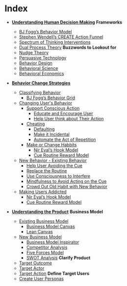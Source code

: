 # Index

- **[Understanding Human Decision Making](pending/)**
  **Frameworks**
  - [BJ Fogg’s Behavior Model](pending/pending.md)
  - [Stephen Wendell’s CREATE Action Funnel](pending/pending.md)
  - [Spectrum of Thinking Interventions](pending/pending.md)
  - [Dual Process Theory](pending/pending.md)
  **Buzzwords to Lookout for**
  - [Nudge Theory](pending/pending.md)
  - [Persuasive Technology](pending/pending.md)
  - [Behavior Design](pending/pending.md)
  - [Behavioral Science](pending/pending.md)
  - [Behavioral Economics](pending/pending.md)

- **[Behavior Change Strategies](pending/)**
  - [Classifying Behavior](pending/pending.md)
    - [BJ Fogg’s Behavior Grid](pending/pending.md)
  - [Changing User's Behavior](pending/pending.md)
    - [Support Conscious Action](pending/pending.md)
      - [Educate and Encourage User](pending/pending.md)
      - [Help User think about Their Action](pending/pending.md)
    - [Cheating](pending/pending.md)
      - [Defaulting](pending/pending.md)
      - [Make it Incidental](pending/pending.md)
      - [Automate the Act of Repetition](pending/pending.md)
    - [Make or Change Habbits](pending/pending.md)
      - [Nir Eyal’s Hook Model](pending/pending.md)
      - [Cue Routine Reward Model](pending/pending.md)
  - [New Behavior - Existing Behavior](pending/pending.md)
    - [Help User Avoiding the Cue](pending/pending.md)
    - [Replace the Routine](pending/pending.md)
    - [Use Consciousness to Interfere](pending/pending.md)
    - [Mindfulness to Avoid Acting on the Cue](pending/pending.md)
    - [Crowd Out Old Habit with New Behavior](pending/pending.md)
  - [Making Users Addicted](pending/pending.md)
    - [Nir Eyal’s Hook Model](pending/pending.md)
    - [Cue Routine Reward Model](pending/pending.md)

- **[Understanding the Product](pending/)**
  **Business Model**
  - [Existing Business Model](pending/pending.md)
    - [Business Model Canvas](pending/pending.md)
    - [Lean Canvas](pending/pending.md)
  - [New Business Model](pending/pending.md)
    - [Business Model Inspirator](pending/pending.md)
    - [Competitor Analysis](pending/pending.md)
    - [Five Forces Model](pending/pending.md)
    - [SWOT Analysis](pending/pending.md)
  **Clarify Product**
  - [Target Outcome](pending/pending.md)
  - [Target Actor](pending/pending.md)
  - [Target Action](pending/pending.md)
  **Define Target Users**
  - [Create User Personas](pending/pending.md)
